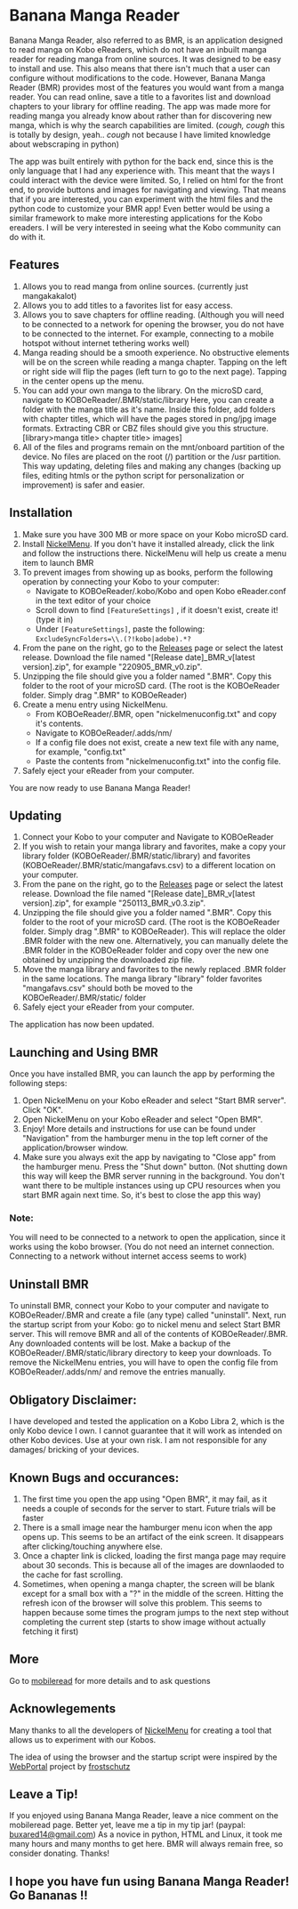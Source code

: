 # Banana Manga Reader
Banana Manga Reader, also referred to as BMR, is an application designed to read manga on Kobo eReaders, which do not have an inbuilt manga reader for reading manga from online sources. It was designed to be easy to install and use. This also means that there isn't much that a user can configure without modifications to the code. However, Banana Manga Reader (BMR) provides most of the features you would want from a manga reader. You can read online, save a title to a favorites list and download chapters to your library for offline reading. The app was made more for reading manga you already know about rather than for discovering new manga, which is why the search capabilities are limited. (*cough, cough* this is totally by design, yeah.. *cough* not because I have limited knowledge about webscraping in python)

The app was built entirely with python for the back end, since this is the only language that I had any experience with. This meant that the ways I could interact with the device were limited. So, I relied on html for the front end, to provide buttons and images for navigating and viewing. That means that if you are interested, you can experiment with the html files and the python code to customize your BMR app! Even better would be using a similar framework to make more interesting applications for the Kobo ereaders. I will be very interested in seeing what the Kobo community can do with it.

## Features
1. Allows you to read manga from online sources. (currently just mangakakalot)
2. Allows you to add titles to a favorites list for easy access.
3. Allows you to save chapters for offline reading. (Although you will need to be connected to a network for opening the browser, you do not have to be connected to the internet. For example, connecting to a mobile hotspot without internet tethering works well)
4. Manga reading should be a smooth experience. No obstructive elements will be on the screen while reading a manga chapter. Tapping on the left or right side will flip the pages (left turn to go to the next page). Tapping in the center opens up the menu.
5. You can add your own manga to the library. On the microSD card, navigate to KOBOeReader/.BMR/static/library Here, you can create a folder with the manga title as it's name. Inside this folder, add folders with chapter titles, which will have the pages stored in png/jpg image formats. Extracting CBR or CBZ files should give you this structure. [library>manga title> chapter title> images]
6. All of the files and programs remain on the  mnt/onboard partition of the device. No files are placed on the root (/) partition or the /usr partition. This way updating, deleting files and making any changes (backing up files, editing htmls or the python script for personalization or improvement) is safer and easier.

## Installation
1. Make sure you have 300 MB or more space on your Kobo microSD card.
2. Install <a href="https://www.mobileread.com/forums/showthread.php?t=329525">NickelMenu</a>. If you don't have it installed already, click the link and follow the instructions there. NickelMenu will help us create a menu item to launch BMR 
3. To prevent images from showing up as books, perform the following operation by connecting your Kobo to your computer:
    - Navigate to KOBOeReader/.kobo/Kobo and open Kobo eReader.conf in the text editor of your choice
    - Scroll down to find `[FeatureSettings]` , if it doesn't exist, create it! (type it in)
    - Under `[FeatureSettings]`, paste the following:     `ExcludeSyncFolders=\\.(?!kobo|adobe).*?`
4. From the pane on the right, go to the <a href="https://github.com/buxared/BananaMangaReader/releases">Releases</a> page or select the latest release. Download the file named "[Release date]_BMR_v[latest version].zip", for example "220905_BMR_v0.zip".
5. Unzipping the file should give you a folder named ".BMR". Copy this folder to the root of your microSD card. (The root is the KOBOeReader folder. Simply drag ".BMR" to KOBOeReader)
6. Create a menu entry using NickelMenu.
    - From KOBOeReader/.BMR, open "nickelmenuconfig.txt" and copy it's contents.
    - Navigate to KOBOeReader/.adds/nm/
    - If a config file does not exist, create a new text file with any name, for example, "config.txt"
    - Paste the contents from "nickelmenuconfig.txt" into the config file.
7. Safely eject your eReader from your computer.

You are now ready to use Banana Manga Reader!

## Updating
1. Connect your Kobo to your computer and Navigate to KOBOeReader
2. If you wish to retain your manga library and favorites, make a copy your library folder (KOBOeReader/.BMR/static/library) and favorites (KOBOeReader/.BMR/static/mangafavs.csv) to a different location on your computer.
3. From the pane on the right, go to the <a href="https://github.com/buxared/BananaMangaReader/releases">Releases</a> page or select the latest release. Download the file named "[Release date]_BMR_v[latest version].zip", for example "250113_BMR_v0.3.zip".
4. Unzipping the file should give you a folder named ".BMR". Copy this folder to the root of your microSD card. (The root is the KOBOeReader folder. Simply drag ".BMR" to KOBOeReader). This will replace the older .BMR folder with the new one. Alternatively, you can manually delete the .BMR folder in the KOBOeReader folder and copy over the new one obtained by unzipping the downloaded zip file.
5. Move the manga library and favorites to the newly replaced .BMR folder in the same locations. The manga library "library" folder favorites "mangafavs.csv" should both be moved to the KOBOeReader/.BMR/static/ folder
6. Safely eject your eReader from your computer.

The application has now been updated.

## Launching and Using BMR
Once you have installed BMR, you can launch the app by performing the following steps:
1. Open NickelMenu on your Kobo eReader and select "Start BMR server". Click "OK".
2. Open NickelMenu on your Kobo eReader and select "Open BMR".
3. Enjoy! More details and instructions for use can be found under "Navigation" from the hamburger menu in the top left corner of the application/browser window.
4. Make sure you always exit the app by navigating to "Close app" from the hamburger menu. Press the "Shut down" button. (Not shutting down this way will keep the BMR server running in the background. You don't want there to be multiple instances using up CPU resources when you start BMR again next time. So, it's best to close the app this way)

### Note:
You will need to be connected to a network to open the application, since it works using the kobo browser. (You do not need an internet connection. Connecting to a network without internet access seems to work) 

## Uninstall BMR
To uninstall BMR, connect your Kobo to your computer and navigate to KOBOeReader/.BMR and create a file (any type) called "uninstall".
Next, run the startup script from your Kobo: go to nickel menu and select Start BMR server.
This will remove BMR and all of the contents of KOBOeReader/.BMR. Any downloaded contents will be lost. Make a backup of the KOBOeReader/.BMR/static/library directory to keep your downloads.
To remove the NickelMenu entries, you will have to open the config file from KOBOeReader/.adds/nm/ and remove the entries manually.

## Obligatory Disclaimer:
I have developed and tested the application on a Kobo Libra 2, which is the only Kobo device I own. I cannot guarantee that it will work as intended on other Kobo devices. Use at your own risk. I am not responsible for any damages/ bricking of your devices.

## Known Bugs and occurances:
1. The first time you open the app using "Open BMR", it may fail, as it needs a couple of seconds for the server to start. Future trials will be faster
2. There is a small image near the hamburger menu icon when the app opens up. This seems to be an artifact of the eink screen. It disappears after clicking/touching anywhere else.
3. Once a chapter link is clicked, loading the first manga page may require about 30 seconds. This is because all of the images are downlaoded to the cache for fast scrolling.
4. Sometimes, when opening a manga chapter, the screen will be blank except for a small box with a "?" in the middle of the screen. Hitting the refresh icon of the browser will solve this problem. This seems to happen because some times the program jumps to the next step without completing the current step (starts to show image without actually fetching it first)

## More
Go to <a href="https://www.mobileread.com/forums/showthread.php?t=348950">mobileread</a> for more details and to ask questions

## Acknowlegements
Many thanks to all the developers of <a href="https://github.com/pgaskin/NickelMenu">NickelMenu</a> for creating a tool that allows us to experiment with our Kobos. 

The idea of using the browser and the startup script were inspired by the <a href="https://www.mobileread.com/forums/showthread.php?t=262353">WebPortal</a> project by <a href="https://github.com/frostschutz">frostschutz</a>

## Leave a Tip!
If you enjoyed using Banana Manga Reader, leave a nice comment on the mobileread page. Better yet, leave me a tip in my tip jar! (paypal: buxared14@gmail.com) As a novice in python, HTML and Linux, it took me many hours and many months to get here. BMR will always remain free, so consider donating. Thanks! 
## I hope you have fun using Banana Manga Reader! Go Bananas !!
